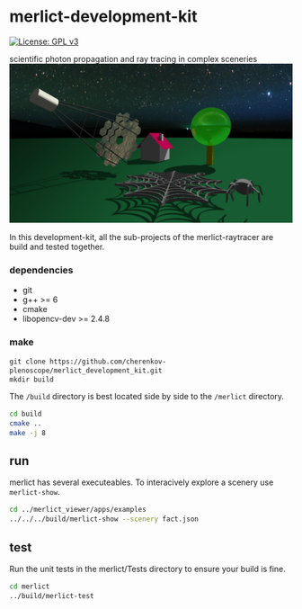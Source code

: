 # merlict-development-kit

[![License: GPL v3](https://img.shields.io/badge/License-GPL%20v3-blue.svg)](https://www.gnu.org/licenses/gpl-3.0)

scientific photon propagation and ray tracing in complex sceneries
![img](Readme/fact_and_spider_web.jpg)

In this development-kit, all the sub-projects of the merlict-raytracer are build and tested together.

### dependencies
* git
* g++ >= 6
* cmake
* libopencv-dev >= 2.4.8

### make
```
git clone https://github.com/cherenkov-plenoscope/merlict_development_kit.git
mkdir build
```
The `/build` directory is best located side by side to the `/merlict` directory.

```bash
cd build
cmake ..
make -j 8
```

## run
merlict has several executeables. To interacively explore a scenery use `merlict-show`.
```bash
cd ../merlict_viewer/apps/examples
../../../build/merlict-show --scenery fact.json
```

## test
Run the unit tests in the merlict/Tests directory to ensure your build is fine.


```bash
cd merlict
../build/merlict-test
```
